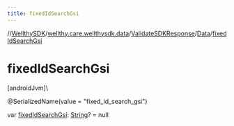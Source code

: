 ```yaml
---
title: fixedIdSearchGsi
---
```

//[WellthySDK](../../../../index.html)/[wellthy.care.wellthysdk.data](../../index.html)/[ValidateSDKResponse](../index.html)/[Data](index.html)/[fixedIdSearchGsi](fixed-id-search-gsi.html)



# fixedIdSearchGsi



[androidJvm]\




@SerializedName(value = "fixed_id_search_gsi")



var [fixedIdSearchGsi](fixed-id-search-gsi.html): [String](https://kotlinlang.org/api/latest/jvm/stdlib/kotlin/-string/index.html)? = null




